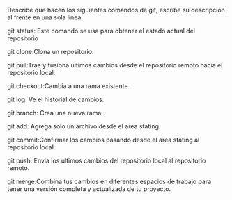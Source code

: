Describe que hacen los siguientes comandos de git, escribe su descripcion al frente en una sola linea.

git status: Este comando se usa para obtener el estado actual del repositorio

git clone:Clona un repositorio.

git pull:Trae y fusiona ultimos cambios desde el repositorio remoto hacia el repositorio local.

git checkout:Cambia a una rama existente.

git log: Ve el historial de cambios.

git branch: Crea una nueva rama.

git add: Agrega solo un archivo desde el area stating.

git commit:Confirmar los cambios pasando desde el area stating al repositorio local.

git push: Envia los ultimos cambios del repositorio local al repositorio remoto.

git merge:Combina tus cambios en diferentes espacios de trabajo para tener una versión completa y actualizada de tu proyecto.

